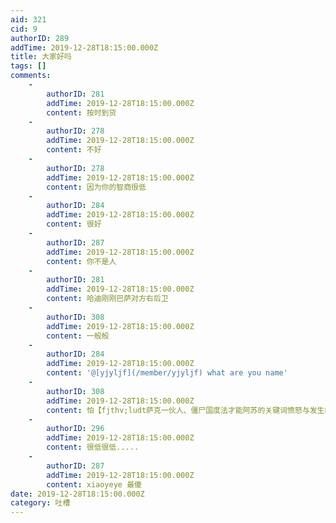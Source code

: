 ```yaml
---
aid: 321
cid: 9
authorID: 289
addTime: 2019-12-28T18:15:00.000Z
title: 大家好吗
tags: []
comments:
    -
        authorID: 281
        addTime: 2019-12-28T18:15:00.000Z
        content: 按时到货
    -
        authorID: 278
        addTime: 2019-12-28T18:15:00.000Z
        content: 不好
    -
        authorID: 278
        addTime: 2019-12-28T18:15:00.000Z
        content: 因为你的智商很低
    -
        authorID: 284
        addTime: 2019-12-28T18:15:00.000Z
        content: 很好
    -
        authorID: 287
        addTime: 2019-12-28T18:15:00.000Z
        content: 你不是人
    -
        authorID: 281
        addTime: 2019-12-28T18:15:00.000Z
        content: 哈迪刚刚巴萨对方右后卫
    -
        authorID: 308
        addTime: 2019-12-28T18:15:00.000Z
        content: 一般般
    -
        authorID: 284
        addTime: 2019-12-28T18:15:00.000Z
        content: '@[yjyljf](/member/yjyljf) what are you name'
    -
        authorID: 308
        addTime: 2019-12-28T18:15:00.000Z
        content: 怕【fjthv;ludt萨克一伙人、僵尸国度法才能阿苏的关键词愤怒与发生的加工合同
    -
        authorID: 296
        addTime: 2019-12-28T18:15:00.000Z
        content: 很低很低.....
    -
        authorID: 287
        addTime: 2019-12-28T18:15:00.000Z
        content: xiaoyeye 最傻
date: 2019-12-28T18:15:00.000Z
category: 吐槽
---
```



